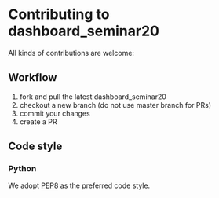 # Contributing to dashboard_seminar20

All kinds of contributions are welcome:

## Workflow

1. fork and pull the latest dashboard_seminar20
2. checkout a new branch (do not use master branch for PRs)
3. commit your changes
4. create a PR


## Code style

### Python
We adopt [PEP8](https://pep8.org/) as the preferred code style.
